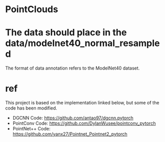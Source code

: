 # PointClouds
# The data should place in the data/modelnet40_normal_resampled
The format of data annotation refers to the ModelNet40 dataset.
# ref
This project is based on the implementation linked below, but some of the code has been modified.

* DGCNN Code: https://github.com/antao97/dgcnn.pytorch
* PointConv Code: https://github.com/DylanWusee/pointconv_pytorch
* PointNet++ Code: https://github.com/yanx27/Pointnet_Pointnet2_pytorch
